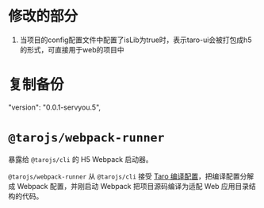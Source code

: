 # 修改的部分
1. 当项目的config配置文件中配置了isLib为true时，表示taro-ui会被打包成h5的形式，可直接用于web的项目中

# 复制备份
"version": "0.0.1-servyou.5",

# `@tarojs/webpack-runner`

暴露给 `@tarojs/cli` 的 H5 Webpack 启动器。

`@tarojs/webpack-runner` 从 `@tarojs/cli` 接受 [Taro 编译配置](https://taro-docs.jd.com/taro/docs/config.html)，把编译配置分解成 Webpack 配置，并刚启动 Webpack 把项目源码编译为适配 Web 应用目录结构的代码。
